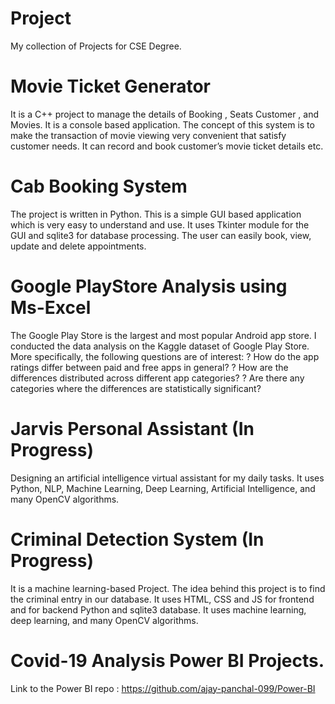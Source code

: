 # Project
My collection of Projects for CSE Degree.

# Movie Ticket Generator
It is a C++ project to manage the details of Booking , Seats Customer , and Movies. It is a console based application. The concept of this system is to make the transaction of movie viewing very convenient that satisfy customer needs. It can record and book customer’s movie ticket details etc.

# Cab Booking System 
The project is written in Python. This is a simple GUI based application which is very easy to understand and use. It uses Tkinter module for the GUI and sqlite3 for database processing. The user can easily book, view, update and delete appointments. 

# Google PlayStore Analysis using Ms-Excel
The Google Play Store is the largest and most popular Android app store. I  conducted the  data analysis on the Kaggle dataset of Google Play Store. 
More specifically, the following questions are of interest:
? How do the app ratings differ between paid and free apps in general?
? How are the differences distributed across different app categories?
? Are there any categories where the differences are statistically significant?

# Jarvis Personal Assistant (In Progress)
Designing an artificial intelligence virtual assistant for my daily tasks. It uses Python, NLP, Machine Learning, Deep Learning, Artificial Intelligence, and many OpenCV algorithms.

# Criminal Detection System (In Progress) 
It is a machine learning-based Project. The idea behind this project is to find the criminal entry in our database. It uses HTML, CSS and JS for frontend and for backend Python and sqlite3 database. It uses machine learning, deep learning, and many OpenCV algorithms.

# Covid-19 Analysis Power BI Projects.
Link to the Power BI repo :
https://github.com/ajay-panchal-099/Power-BI
